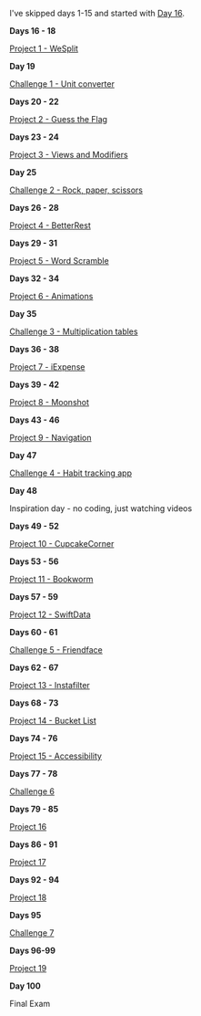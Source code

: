 I've skipped days 1-15 and started with [Day 16](https://www.hackingwithswift.com/100/swiftui/16).

**Days 16 - 18**

[Project 1 - WeSplit](https://github.com/Taarna/100-days-of-swiftui/tree/main/01%20-%20Project%201/WeSplit)

**Day 19**

[Challenge 1 - Unit converter](https://github.com/Taarna/100-days-of-swiftui/tree/main/02%20-%20Challenge%201)

**Days 20 - 22**

[Project 2 - Guess the Flag](https://github.com/Taarna/100-days-of-swiftui/tree/main/03%20-%20Project%202/GuessTheFlag)

**Days 23 - 24**

[Project 3 - Views and Modifiers](https://github.com/Taarna/100-days-of-swiftui/tree/main/04%20-%20Project%203)

**Day 25**

[Challenge 2 - Rock, paper, scissors](https://github.com/Taarna/100-days-of-swiftui/tree/main/05%20-%20Challenge%202/RockPaperScissors)

**Days 26 - 28**

[Project 4 - BetterRest](https://github.com/Taarna/100-days-of-swiftui/tree/main/06%20-%20Project%204/BetterRest)

**Days 29 - 31**

[Project 5 - Word Scramble](https://github.com/Taarna/100-days-of-swiftui/tree/main/07%20-%20Project%205/WordScramble)

**Days 32 - 34**

[Project 6 - Animations](https://github.com/Taarna/100-days-of-swiftui/tree/main/08%20-%20Project%206)

**Day 35**

[Challenge 3 - Multiplication tables](https://github.com/Taarna/100-days-of-swiftui/tree/main/08%20-%20Project%206/Animations)

**Days 36 - 38**

[Project 7 - iExpense](https://github.com/Taarna/100-days-of-swiftui/tree/main/10%20-%20Project%207/iExpense)

**Days 39 - 42**

[Project 8 - Moonshot](https://github.com/Taarna/100-days-of-swiftui/tree/main/11%20-%20Project%208/Moonshot)

**Days 43 - 46**

[Project 9 - Navigation](https://github.com/Taarna/100-days-of-swiftui/tree/main/12%20-%20Project%209/Navigation)

**Day 47**

[Challenge 4 - Habit tracking app](https://github.com/Taarna/100-days-of-swiftui/tree/main/13%20-%20Challenge%204/Habbiton)

**Day 48**

Inspiration day - no coding, just watching videos

**Days 49 - 52**

[Project 10 - CupcakeCorner](https://github.com/Taarna/100-days-of-swiftui/tree/main/14%20-%20Project%2010/CupcakeCorner)

**Days 53 - 56**

[Project 11 - Bookworm]()

**Days 57 - 59**

[Project 12 - SwiftData]()

**Days 60 - 61**

[Challenge 5 - Friendface]()

**Days 62 - 67**

[Project 13 - Instafilter]()

**Days 68 - 73**

[Project 14 - Bucket List]()

**Days 74 - 76**

[Project 15 - Accessibility]()

**Days 77 - 78**

[Challenge 6]()

**Days 79 - 85**

[Project 16]()

**Days 86 - 91**

[Project 17]()

**Days 92 - 94**

[Project 18]()

**Days 95**

[Challenge 7]()

**Days 96-99**

[Project 19]()

**Day 100**

Final Exam
